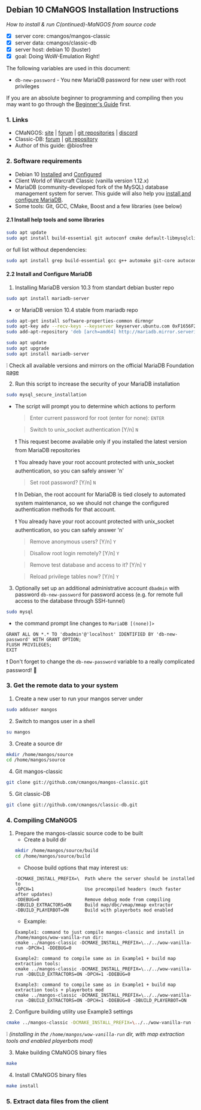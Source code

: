 ## Debian 10 CMaNGOS Installation Instructions
*How to install & run C(ontinued)-MaNGOS from source code*
- [x] server core: cmangos/mangos-classic
- [x] server data: cmangos/classic-db
- [x] server host: debian 10 (buster)
- [x] goal: Doing WoW-Emulation Right!

The following variables are used in this document:
- `db-new-password` - You new MariaDB password for new user with root privileges

If you are an absolute beginner to programming and compiling then you may want to go through the [Beginner's Guide](https://github.com/cmangos/issues/wiki/Beginners-Guide-Home) first.

### 1. Links
- CMaNGOS: [site](https://cmangos.net) | [forum](https://forum.cmangos.net) | [git repositories](https://github.com/cmangos) | [discord](https://discord.gg/Dgzerzb)
- Classic-DB: [forum](https://github.com/cmangos/classic-db/issues) | [git repository](https://github.com/cmangos/classic-db)
- Author of this guide: @biosfree

### 2. Software requirements
- Debian 10 [Installed](https://github.com/biosfree/cmangos-help) and [Configured](https://github.com/biosfree/cmangos-help)
- Client World of Warcraft Classic (vanilla version 1.12.x)
- MariaDB (community-developed fork of the MySQL) database management system for server. This guide will also help you [install and configure MariaDB](#install_mariadb).
- Some tools: Git, GCC, CMake, Boost and a few libraries (see below)

#### 2.1 Install help tools and some libraries
```bash
sudo apt update
sudo apt install build-essential git autoconf cmake default-libmysqlclient-dev libtool libssl-dev zlibc libbz2-dev subversion libboost-all-dev
```
or full list without dependencies:
```bash
sudo apt install grep build-essential gcc g++ automake git-core autoconf make patch cmake default-libmysqlclient-dev libtool libssl-dev binutils zlibc libc6 libbz2-dev subversion libboost-all-dev
```

#### 2.2 Install and Configure MariaDB <a name="install_mariadb"></a>
1. Installing MariaDB version 10.3 from standart debian buster repo
```bash
sudo apt install mariadb-server
```
   * or MariaDB version 10.4 stable from mariadb repo
   ```bash
   sudo apt-get install software-properties-common dirmngr
   sudo apt-key adv --recv-keys --keyserver keyserver.ubuntu.com 0xF1656F24C74CD1D8
   sudo add-apt-repository 'deb [arch=amd64] http://mariadb.mirror.serveriai.lt/repo/10.4/debian buster main'
   ```
   ```bash
   sudo apt update
   sudo apt upgrade
   sudo apt install mariadb-server
   ```
   :grey_exclamation: Check all available versions and mirrors on the official MariaDB Foundation [page](https://downloads.mariadb.org/mariadb/repositories/#distro=Debian&distro_release=buster--buster)

2. Run this script to increase the security of your MariaDB installation
```bash
sudo mysql_secure_installation
```
   * The script will prompt you to determine which actions to perform
     > Enter current password for root (enter for none): `ENTER`
     
     > Switch to unix_socket authentication [Y/n] `N`
     
     :exclamation: This request become available only if you installed the latest version from MariaDB repositories
     
     :exclamation: You already have your root account protected with unix_socket authentication, so you can safely answer 'n'
     
     > Set root password? [Y/n] `N`
     
     :exclamation: In Debian, the root account for MariaDB is tied closely to automated system maintenance, so we should not change the configured authentication methods for that account.
     
     :exclamation: You already have your root account protected with unix_socket authentication, so you can safely answer 'n'
     
     > Remove anonymous users? [Y/n] `Y`
     
     > Disallow root login remotely? [Y/n] `Y`
     
     > Remove test database and access to it? [Y/n] `Y`
     
     > Reload privilege tables now? [Y/n] `Y`

3. Optionally set up an additional administrative account `dbadmin` with password `db-new-password` for password access (e.g. for remote full access to the database through SSH-tunnel)
```bash
sudo mysql
```
   * the command prompt line changes to `MariaDB [(none)]>`
   ```mysql
   GRANT ALL ON *.* TO 'dbadmin'@'localhost' IDENTIFIED BY 'db-new-password' WITH GRANT OPTION;
   FLUSH PRIVILEGES;
   EXIT
   ```
   :exclamation: Don't forget to change the `db-new-password` variable to a really complicated password! :speak_no_evil:

### 3. Get the remote data to your system
1. Create a new user to run your mangos server under
```bash
sudo adduser mangos
```
2. Switch to mangos user in a shell
```bash
su mangos
```
3. Create a source dir
```bash
mkdir /home/mangos/source
cd /home/mangos/source
```
4. Git mangos-classic
```bash
git clone git://github.com/cmangos/mangos-classic.git
```
5. Git classic-DB
```bash
git clone git://github.com/cmangos/classic-db.git
```
### 4. Compiling CMaNGOS
1. Prepare the mangos-classic source code to be built
   * Create a build dir
   ```bash
   mkdir /home/mangos/source/build
   cd /home/mangos/source/build
   ```
   * Choose build options that may interest us:
   ```
   -DCMAKE_INSTALL_PREFIX=\  Path where the server should be installed to
   -DPCH=1                   Use precompiled headers (much faster after updates)
   -DDEBUG=0                 Remove debug mode from compiling
   -DBUILD_EXTRACTORS=ON     Build map/dbc/vmap/mmap extractor
   -DBUILD_PLAYERBOT=ON      Build with playerbots mod enabled
   ```
   * Example:
   ```
   Example1: command to just compile mangos-classic and install in /home/mangos/wow-vanilla-run dir:
   cmake ../mangos-classic -DCMAKE_INSTALL_PREFIX=\../../wow-vanilla-run -DPCH=1 -DDEBUG=0
   ```
   ```
   Example2: command to compile same as in Example1 + build map extraction tools:
   cmake ../mangos-classic -DCMAKE_INSTALL_PREFIX=\../../wow-vanilla-run -DBUILD_EXTRACTORS=ON -DPCH=1 -DDEBUG=0
   ```
   ```
   Example3: command to compile same as in Example1 + build map extraction tools + playerbots mod
   cmake ../mangos-classic -DCMAKE_INSTALL_PREFIX=\../../wow-vanilla-run -DBUILD_EXTRACTORS=ON -DPCH=1 -DDEBUG=0 -DBUILD_PLAYERBOT=ON
   ```
2. Configure building utility use Example3 settings
```bash
cmake ../mangos-classic -DCMAKE_INSTALL_PREFIX=\../../wow-vanilla-run -DBUILD_EXTRACTORS=ON -DPCH=1 -DDEBUG=0 -DBUILD_PLAYERBOT=ON
```
:grey_exclamation: *(installing in the `/home/mangos/wow-vanilla-run` dir, with map extraction tools and enabled playerbots mod)*

3. Make building CMaNGOS binary files
```bash
make
```
4. Install CMaNGOS binary files
```bash
make install
```
### 5. Extract data files from the client
